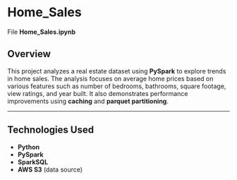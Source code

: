 # Home_Sales
File
**Home_Sales.ipynb**
## Overview

This project analyzes a real estate dataset using **PySpark** to explore trends in home sales. The analysis focuses on average home prices based on various features such as number of bedrooms, bathrooms, square footage, view ratings, and year built. It also demonstrates performance improvements using **caching** and **parquet partitioning**.

---

## Technologies Used

- **Python**
- **PySpark**
- **SparkSQL**
- **AWS S3** (data source)
